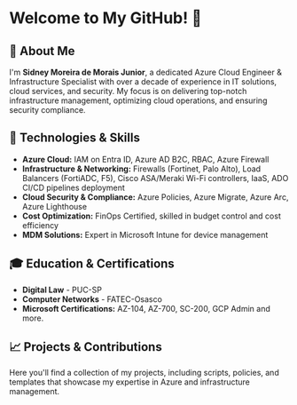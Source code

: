 # Welcome to My GitHub! 👋

## 🚀 About Me

I'm **Sidney Moreira de Morais Junior**, a dedicated Azure Cloud Engineer & Infrastructure Specialist with over a decade of experience in IT solutions, cloud services, and security. My focus is on delivering top-notch infrastructure management, optimizing cloud operations, and ensuring security compliance.

## 🔧 Technologies & Skills

- **Azure Cloud:** IAM on Entra ID, Azure AD B2C, RBAC, Azure Firewall
- **Infrastructure & Networking:** Firewalls (Fortinet, Palo Alto), Load Balancers (FortiADC, F5), Cisco ASA/Meraki Wi-Fi controllers, IaaS, ADO CI/CD pipelines deployment
- **Cloud Security & Compliance:** Azure Policies, Azure Migrate, Azure Arc, Azure Lighthouse
- **Cost Optimization:** FinOps Certified, skilled in budget control and cost efficiency
- **MDM Solutions:** Expert in Microsoft Intune for device management

## 🎓 Education & Certifications

- **Digital Law** - PUC-SP
- **Computer Networks** - FATEC-Osasco
- **Microsoft Certifications:** AZ-104, AZ-700, SC-200, GCP Admin and more.

## 📈 Projects & Contributions

Here you'll find a collection of my projects, including scripts, policies, and templates that showcase my expertise in Azure and infrastructure management.
